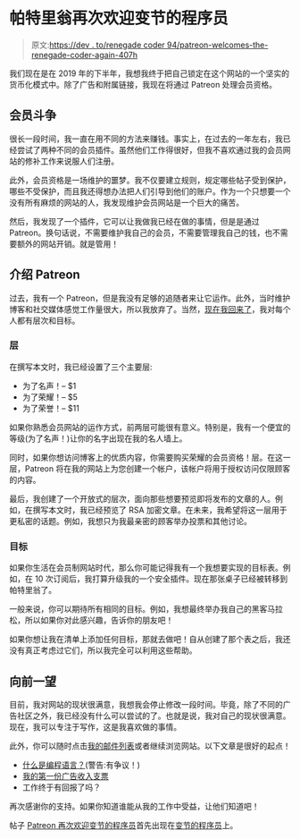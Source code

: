 # 帕特里翁再次欢迎变节的程序员

> 原文:[https://dev . to/renegade coder 94/patreon-welcomes-the-renegade-coder-again-407h](https://dev.to/renegadecoder94/patreon-welcomes-the-renegade-coder-again-407h)

我们现在是在 2019 年的下半年，我想我终于把自己锁定在这个网站的一个坚实的货币化模式中。除了广告和附属链接，我现在将通过 Patreon 处理会员资格。

## [](#membership-struggles)会员斗争

很长一段时间，我一直在用不同的方法来赚钱。事实上，在过去的一年左右，我已经尝试了两种不同的会员插件。虽然他们工作得很好，但我不喜欢通过我的会员网站的修补工作来说服人们注册。

此外，会员资格是一场维护的噩梦。我不仅要建立规则，规定哪些帖子受到保护，哪些不受保护，而且我还得想办法把人们引导到他们的账户。作为一个只想要一个没有所有麻烦的网站的人，我发现维护会员网站是一个巨大的痛苦。

然后，我发现了一个插件，它可以让我做我已经在做的事情，但是是通过 Patreon。换句话说，不需要维护我自己的会员，不需要管理我自己的钱，也不需要额外的网站开销。就是管用！

## [](#introducing-patreon)介绍 Patreon

过去，我有一个 Patreon，但是我没有足够的追随者来让它运作。此外，当时维护博客和社交媒体感觉工作量很大，所以我放弃了。当然，[现在我回来了](https://www.patreon.com/TheRenegadeCoder)，我对每个人都有层次和目标。

### [](#tiers)层

在撰写本文时，我已经设置了三个主要层:

*   为了名声！– $1
*   为了荣耀！– $5
*   为了荣誉！– $11

如果你熟悉会员网站的运作方式，前两层可能很有意义。特别是，我有一个便宜的等级(为了名声！)让你的名字出现在我的名人墙上。

同时，如果你想访问博客上的优质内容，你需要购买荣耀的会员资格！层。在这一层，Patreon 将在我的网站上为您创建一个帐户，该帐户将用于授权访问仅限顾客的内容。

最后，我创建了一个开放式的层次，面向那些想要预览即将发布的文章的人。例如，在撰写本文时，我已经预览了 RSA 加密文章。在未来，我希望将这一层用于更私密的话题。例如，我想只为我最亲密的顾客举办投票和其他讨论。

### [](#goals)目标

如果你生活在会员制网站时代，那么你可能记得我有一个我想要实现的目标表。例如，在 10 次订阅后，我打算升级我的一个安全插件。现在那张桌子已经被转移到帕特里翁了。

一般来说，你可以期待所有相同的目标。例如，我想最终举办我自己的黑客马拉松，所以如果你对此感兴趣，告诉你的朋友吧！

如果你想让我在清单上添加任何目标，那就去做吧！自从创建了那个表之后，我还没有真正考虑过它们，所以我完全可以利用这些帮助。

## [](#a-look-ahead)向前一望

目前，我对网站的现状很满意，我想我会停止修改一段时间。毕竟，除了不同的广告社区之外，我已经没有什么可以尝试的了。也就是说，我对自己的现状很满意。现在，我可以专注于写作，这是我喜欢做的事情。

此外，你可以随时点击[我的邮件列表](https://newsletter.therenegadecoder.com/)或者继续浏览网站。以下文章是很好的起点！

*   [什么是编程语言？](https://dev.to/renegadecoder94/what-is-a-programming-language-58ih)(警告:有争议！)
*   [我的第一份广告收入支票](https://dev.to/renegadecoder94/my-first-ad-revenue-paycheck-hla-temp-slug-2719203)
*   工作终于有回报了吗？

再次感谢你的支持。如果你知道谁能从我的工作中受益，让他们知道吧！

帖子 [Patreon 再次欢迎变节的程序员](https://therenegadecoder.com/meta/patreon-welcomes-the-renegade-coder-again/)首先出现在[变节的程序员](https://therenegadecoder.com)上。